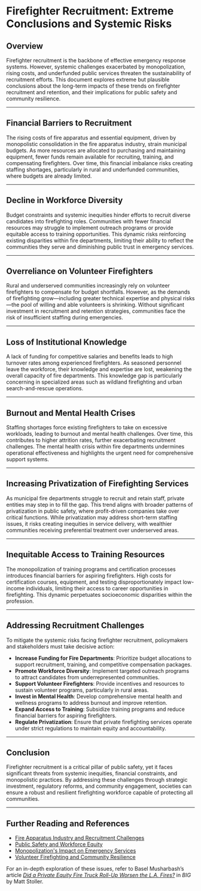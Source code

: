 # Firefighter Recruitment: Extreme Conclusions and Systemic Risks

## Overview

Firefighter recruitment is the backbone of effective emergency response systems. However, systemic challenges exacerbated by monopolization, rising costs, and underfunded public services threaten the sustainability of recruitment efforts. This document explores extreme but plausible conclusions about the long-term impacts of these trends on firefighter recruitment and retention, and their implications for public safety and community resilience.

***

## Financial Barriers to Recruitment

The rising costs of fire apparatus and essential equipment, driven by monopolistic consolidation in the fire apparatus industry, strain municipal budgets. As more resources are allocated to purchasing and maintaining equipment, fewer funds remain available for recruiting, training, and compensating firefighters. Over time, this financial imbalance risks creating staffing shortages, particularly in rural and underfunded communities, where budgets are already limited.

***

## Decline in Workforce Diversity

Budget constraints and systemic inequities hinder efforts to recruit diverse candidates into firefighting roles. Communities with fewer financial resources may struggle to implement outreach programs or provide equitable access to training opportunities. This dynamic risks reinforcing existing disparities within fire departments, limiting their ability to reflect the communities they serve and diminishing public trust in emergency services.

***

## Overreliance on Volunteer Firefighters

Rural and underserved communities increasingly rely on volunteer firefighters to compensate for budget shortfalls. However, as the demands of firefighting grow—including greater technical expertise and physical risks—the pool of willing and able volunteers is shrinking. Without significant investment in recruitment and retention strategies, communities face the risk of insufficient staffing during emergencies.

***

## Loss of Institutional Knowledge

A lack of funding for competitive salaries and benefits leads to high turnover rates among experienced firefighters. As seasoned personnel leave the workforce, their knowledge and expertise are lost, weakening the overall capacity of fire departments. This knowledge gap is particularly concerning in specialized areas such as wildland firefighting and urban search-and-rescue operations.

***

## Burnout and Mental Health Crises

Staffing shortages force existing firefighters to take on excessive workloads, leading to burnout and mental health challenges. Over time, this contributes to higher attrition rates, further exacerbating recruitment challenges. The mental health crisis within fire departments undermines operational effectiveness and highlights the urgent need for comprehensive support systems.

***

## Increasing Privatization of Firefighting Services

As municipal fire departments struggle to recruit and retain staff, private entities may step in to fill the gap. This trend aligns with broader patterns of privatization in public safety, where profit-driven companies take over critical functions. While privatization may address short-term staffing issues, it risks creating inequities in service delivery, with wealthier communities receiving preferential treatment over underserved areas.

***

## Inequitable Access to Training Resources

The monopolization of training programs and certification processes introduces financial barriers for aspiring firefighters. High costs for certification courses, equipment, and testing disproportionately impact low-income individuals, limiting their access to career opportunities in firefighting. This dynamic perpetuates socioeconomic disparities within the profession.

***

## Addressing Recruitment Challenges

To mitigate the systemic risks facing firefighter recruitment, policymakers and stakeholders must take decisive action:

* **Increase Funding for Fire Departments**: Prioritize budget allocations to support recruitment, training, and competitive compensation packages.
* **Promote Workforce Diversity**: Implement targeted outreach programs to attract candidates from underrepresented communities.
* **Support Volunteer Firefighters**: Provide incentives and resources to sustain volunteer programs, particularly in rural areas.
* **Invest in Mental Health**: Develop comprehensive mental health and wellness programs to address burnout and improve retention.
* **Expand Access to Training**: Subsidize training programs and reduce financial barriers for aspiring firefighters.
* **Regulate Privatization**: Ensure that private firefighting services operate under strict regulations to maintain equity and accountability.

***

## Conclusion

Firefighter recruitment is a critical pillar of public safety, yet it faces significant threats from systemic inequities, financial constraints, and monopolistic practices. By addressing these challenges through strategic investment, regulatory reforms, and community engagement, societies can ensure a robust and resilient firefighting workforce capable of protecting all communities.

***

## Further Reading and References

* [Fire Apparatus Industry and Recruitment Challenges](fire_apparatus.md)
* [Public Safety and Workforce Equity](public_safety.md)
* [Monopolization's Impact on Emergency Services](../crypto_economics/private_equity.md)
* [Volunteer Firefighting and Community Resilience](rural_communities.md)

For an in-depth exploration of these issues, refer to Basel Musharbash’s article [_Did a Private Equity Fire Truck Roll-Up Worsen the L.A. Fires?_](https://www.thebignewsletter.com/p/did-a-private-equity-fire-truck-roll?utm_source=post-email-title\&publication_id=11524\&post_id=155466046\&utm_campaign=email-post-title\&isFreemail=true\&r=4a32tl\&triedRedirect=true\&utm_medium=email) in _BIG_ by Matt Stoller.
